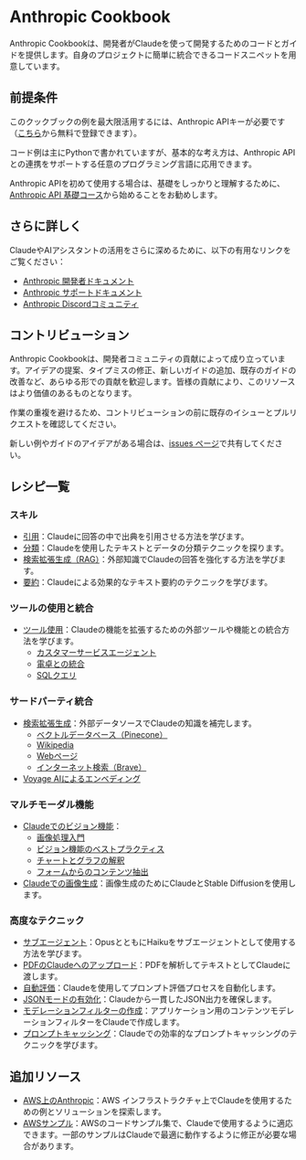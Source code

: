 # Anthropic Cookbook

Anthropic Cookbookは、開発者がClaudeを使って開発するためのコードとガイドを提供します。自身のプロジェクトに簡単に統合できるコードスニペットを用意しています。

## 前提条件

このクックブックの例を最大限活用するには、Anthropic APIキーが必要です（[こちら](https://www.anthropic.com)から無料で登録できます）。

コード例は主にPythonで書かれていますが、基本的な考え方は、Anthropic APIとの連携をサポートする任意のプログラミング言語に応用できます。

Anthropic APIを初めて使用する場合は、基礎をしっかりと理解するために、[Anthropic API 基礎コース](https://github.com/anthropics/courses/tree/master/anthropic_api_fundamentals)から始めることをお勧めします。

## さらに詳しく

ClaudeやAIアシスタントの活用をさらに深めるために、以下の有用なリンクをご覧ください：

- [Anthropic 開発者ドキュメント](https://docs.anthropic.com/claude/docs/guide-to-anthropics-prompt-engineering-resources)
- [Anthropic サポートドキュメント](https://support.anthropic.com)
- [Anthropic Discordコミュニティ](https://www.anthropic.com/discord)

## コントリビューション

Anthropic Cookbookは、開発者コミュニティの貢献によって成り立っています。アイデアの提案、タイプミスの修正、新しいガイドの追加、既存のガイドの改善など、あらゆる形での貢献を歓迎します。皆様の貢献により、このリソースはより価値のあるものとなります。

作業の重複を避けるため、コントリビューションの前に既存のイシューとプルリクエストを確認してください。

新しい例やガイドのアイデアがある場合は、[issues ページ](https://github.com/anthropics/anthropic-cookbook/issues)で共有してください。

## レシピ一覧

### スキル
- [引用](https://github.com/anthropics/anthropic-cookbook/tree/main/skills/citations)：Claudeに回答の中で出典を引用させる方法を学びます。
- [分類](https://github.com/anthropics/anthropic-cookbook/tree/main/skills/classification)：Claudeを使用したテキストとデータの分類テクニックを探ります。
- [検索拡張生成（RAG）](https://github.com/anthropics/anthropic-cookbook/tree/main/skills/retrieval_augmented_generation)：外部知識でClaudeの回答を強化する方法を学びます。
- [要約](https://github.com/anthropics/anthropic-cookbook/tree/main/skills/summarization)：Claudeによる効果的なテキスト要約のテクニックを学びます。

### ツールの使用と統合
- [ツール使用](https://github.com/anthropics/anthropic-cookbook/tree/main/tool_use)：Claudeの機能を拡張するための外部ツールや機能との統合方法を学びます。
  - [カスタマーサービスエージェント](https://github.com/anthropics/anthropic-cookbook/blob/main/tool_use/customer_service_agent.ipynb)
  - [電卓との統合](https://github.com/anthropics/anthropic-cookbook/blob/main/tool_use/calculator_tool.ipynb)
  - [SQLクエリ](https://github.com/anthropics/anthropic-cookbook/blob/main/misc/how_to_make_sql_queries.ipynb)

### サードパーティ統合
- [検索拡張生成](https://github.com/anthropics/anthropic-cookbook/tree/main/third_party)：外部データソースでClaudeの知識を補完します。
  - [ベクトルデータベース（Pinecone）](https://github.com/anthropics/anthropic-cookbook/blob/main/third_party/Pinecone/rag_using_pinecone.ipynb)
  - [Wikipedia](https://github.com/anthropics/anthropic-cookbook/blob/main/third_party/Wikipedia/wikipedia-search-cookbook.ipynb/)
  - [Webページ](https://github.com/anthropics/anthropic-cookbook/blob/main/misc/read_web_pages_with_haiku.ipynb)
  - [インターネット検索（Brave）](https://github.com/anthropics/anthropic-cookbook/blob/main/third_party/Brave/web_search_using_brave.ipynb)
- [Voyage AIによるエンベディング](https://github.com/anthropics/anthropic-cookbook/blob/main/third_party/VoyageAI/how_to_create_embeddings.md)

### マルチモーダル機能
- [Claudeでのビジョン機能](https://github.com/anthropics/anthropic-cookbook/tree/main/multimodal)：
  - [画像処理入門](https://github.com/anthropics/anthropic-cookbook/blob/main/multimodal/getting_started_with_vision.ipynb)
  - [ビジョン機能のベストプラクティス](https://github.com/anthropics/anthropic-cookbook/blob/main/multimodal/best_practices_for_vision.ipynb)
  - [チャートとグラフの解釈](https://github.com/anthropics/anthropic-cookbook/blob/main/multimodal/reading_charts_graphs_powerpoints.ipynb)
  - [フォームからのコンテンツ抽出](https://github.com/anthropics/anthropic-cookbook/blob/main/multimodal/how_to_transcribe_text.ipynb)
- [Claudeでの画像生成](https://github.com/anthropics/anthropic-cookbook/blob/main/misc/illustrated_responses.ipynb)：画像生成のためにClaudeとStable Diffusionを使用します。

### 高度なテクニック
- [サブエージェント](https://github.com/anthropics/anthropic-cookbook/blob/main/multimodal/using_sub_agents.ipynb)：OpusとともにHaikuをサブエージェントとして使用する方法を学びます。
- [PDFのClaudeへのアップロード](https://github.com/anthropics/anthropic-cookbook/blob/main/misc/pdf_upload_summarization.ipynb)：PDFを解析してテキストとしてClaudeに渡します。
- [自動評価](https://github.com/anthropics/anthropic-cookbook/blob/main/misc/building_evals.ipynb)：Claudeを使用してプロンプト評価プロセスを自動化します。
- [JSONモードの有効化](https://github.com/anthropics/anthropic-cookbook/blob/main/misc/how_to_enable_json_mode.ipynb)：Claudeから一貫したJSON出力を確保します。
- [モデレーションフィルターの作成](https://github.com/anthropics/anthropic-cookbook/blob/main/misc/building_moderation_filter.ipynb)：アプリケーション用のコンテンツモデレーションフィルターをClaudeで作成します。
- [プロンプトキャッシング](https://github.com/anthropics/anthropic-cookbook/blob/main/misc/prompt_caching.ipynb)：Claudeでの効率的なプロンプトキャッシングのテクニックを学びます。

## 追加リソース

- [AWS上のAnthropic](https://github.com/aws-samples/anthropic-on-aws)：AWS インフラストラクチャ上でClaudeを使用するための例とソリューションを探索します。
- [AWSサンプル](https://github.com/aws-samples/)：AWSのコードサンプル集で、Claudeで使用するように適応できます。一部のサンプルはClaudeで最適に動作するように修正が必要な場合があります。

